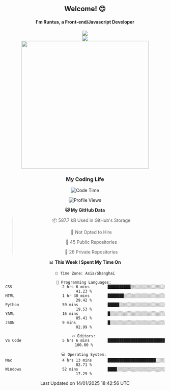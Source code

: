 

<div align="center">
    <div>    
        <h2>Welcome! 😊</h2>
        <h4> I'm Runtus, a Front-end/Javascript Developer</h4>
        <a href="https://github.com/antvis/g2">
            <img src="https://img.shields.io/endpoint?url=https://awards.antv.vision/runtus-g2-contributor.json" />
        </a>
    </div>
    <img style="width=100%" src="https://github.com/user-attachments/assets/96bbb592-d82f-4a25-bfe7-39362c279943"> </img>
</div>


<div align="center">
<img src="https://github-readme-stats.vercel.app/api?username=Runtus&show_icons=true&theme=tokyonight" width=400 />
</div>

<div align="center">
<h3>My Coding Life</h3>

<!--START_SECTION:waka-->
![Code Time](http://img.shields.io/badge/Code%20Time-377%20hrs%2045%20mins-blue)

![Profile Views](http://img.shields.io/badge/Profile%20Views-0-blue)

**🐱 My GitHub Data** 

> 📦 587.7 kB Used in GitHub's Storage 
 > 
> 🚫 Not Opted to Hire
 > 
> 📜 45 Public Repositories 
 > 
> 🔑 26 Private Repositories 
 > 
📊 **This Week I Spent My Time On** 

```text
🕑︎ Time Zone: Asia/Shanghai

💬 Programming Languages: 
CSS                      2 hrs 6 mins        ██████████░░░░░░░░░░░░░░░   41.23 % 
HTML                     1 hr 30 mins        ███████░░░░░░░░░░░░░░░░░░   29.42 % 
Python                   59 mins             █████░░░░░░░░░░░░░░░░░░░░   19.53 % 
YAML                     16 mins             █░░░░░░░░░░░░░░░░░░░░░░░░   05.41 % 
JSON                     9 mins              █░░░░░░░░░░░░░░░░░░░░░░░░   02.99 % 

🔥 Editors: 
VS Code                  5 hrs 6 mins        █████████████████████████   100.00 % 

💻 Operating System: 
Mac                      4 hrs 13 mins       █████████████████████░░░░   82.71 % 
Windows                  52 mins             ████░░░░░░░░░░░░░░░░░░░░░   17.29 % 
```


 Last Updated on 14/01/2025 18:42:56 UTC
<!--END_SECTION:waka-->
</div>
